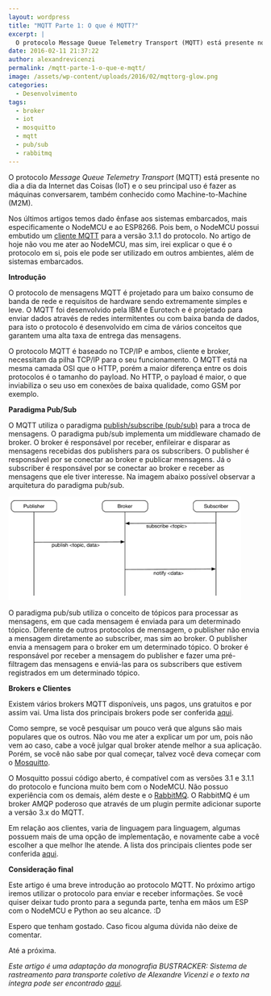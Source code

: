 ```yaml
---
layout: wordpress
title: "MQTT Parte 1: O que é MQTT?"
excerpt: |
  O protocolo Message Queue Telemetry Transport (MQTT) está presente no dia a dia da Internet das Coisas (IoT) e o seu principal uso é fazer as máquinas conversarem, também conhecido como Machine-to-Machine (M2M).
date: 2016-02-11 21:37:22
author: alexandrevicenzi
permalink: /mqtt-parte-1-o-que-e-mqtt/
image: /assets/wp-content/uploads/2016/02/mqttorg-glow.png
categories:
  - Desenvolvimento
tags:
  - broker
  - iot
  - mosquitto
  - mqtt
  - pub/sub
  - rabbitmq
---
```


O protocolo <em>Message Queue Telemetry Transport</em> (MQTT) está presente no dia a dia da Internet das Coisas (IoT) e o seu principal uso é fazer as máquinas conversarem, também conhecido como Machine-to-Machine (M2M).

Nos últimos artigos temos dado ênfase aos sistemas embarcados, mais especificamente o NodeMCU e ao ESP8266. Pois bem, o NodeMCU possui embutido um <a href="http://nodemcu.readthedocs.org/en/dev/en/modules/mqtt/" target="_blank">cliente MQTT</a> para a versão 3.1.1 do protocolo. No artigo de hoje não vou me ater ao NodeMCU, mas sim, irei explicar o que é o protocolo em si, pois ele pode ser utilizado em outros ambientes, além de sistemas embarcados.

<!--more-->

<strong>Introdução</strong>

O protocolo de mensagens MQTT é projetado para um baixo consumo de banda de rede e requisitos de hardware sendo extremamente simples e leve. O MQTT foi desenvolvido pela IBM e Eurotech e é projetado para enviar dados através de redes intermitentes ou com baixa banda de dados, para isto o protocolo é desenvolvido em cima de vários conceitos que garantem uma alta taxa de entrega das mensagens.

O protocolo MQTT é baseado no TCP/IP e ambos, cliente e broker, necessitam da pilha TCP/IP para o seu funcionamento. O MQTT está na mesma camada OSI que o HTTP, porém a maior diferença entre os dois protocolos é o tamanho do payload. No HTTP, o payload é maior, o que inviabiliza o seu uso em conexões de baixa qualidade, como GSM por exemplo.

<strong>Paradigma Pub/Sub</strong>

O MQTT utiliza o paradigma <a href="https://en.wikipedia.org/wiki/Publish%E2%80%93subscribe_pattern" target="_blank">publish/subscribe (pub/sub)</a> para a troca de mensagens. O paradigma pub/sub implementa um middleware chamado de broker. O broker é responsável por receber, enfileirar e disparar as mensagens recebidas dos publishers para os subscribers. O publisher é responsável por se conectar ao broker e publicar mensagens. Já o subscriber é responsável por se conectar ao broker e receber as mensagens que ele tiver interesse. Na imagem abaixo possível observar a arquitetura do paradigma pub/sub.

<img class="aligncenter" src="/assets/wp-content/uploads/2016/02/pub_sub_arch_desai.png" alt="" />

O paradigma pub/sub utiliza o conceito de tópicos para processar as mensagens, em que cada mensagem é enviada para um determinado tópico. Diferente de outros protocolos de mensagem, o publisher não envia a mensagem diretamente ao subscriber, mas sim ao broker. O publisher envia a mensagem para o broker em um determinado tópico. O broker é responsável por receber a mensagem do publisher e fazer uma pré-filtragem das mensagens e enviá-las para os subscribers que estivem registrados em um determinado tópico.

<strong>Brokers e Clientes</strong>

Existem vários brokers MQTT disponíveis, uns pagos, uns gratuitos e por assim vai. Uma lista dos principais brokers pode ser conferida <a href="https://github.com/mqtt/mqtt.github.io/wiki/servers" target="_blank">aqui</a>.

Como sempre, se você pesquisar um pouco verá que alguns são mais populares que os outros. Não vou me ater a explicar um por um, pois não vem ao caso, cabe a você julgar qual broker atende melhor a sua aplicação. Porém, se você não sabe por qual começar, talvez você deva começar com o <a href="http://mosquitto.org/" target="_blank">Mosquitto</a>.

O Mosquitto possui código aberto, é compatível com as versões 3.1 e 3.1.1 do protocolo e funciona muito bem com o NodeMCU. Não possuo experiência com os demais, além deste e o <a href="http://www.rabbitmq.com/">RabbitMQ</a>. O RabbitMQ é um broker AMQP poderoso que através de um plugin permite adicionar suporte a versão 3.x do MQTT.

Em relação aos clientes, varia de linguagem para linguagem, algumas possuem mais de uma opção de implementação, e novamente cabe a você escolher a que melhor lhe atende. A lista dos principais clientes pode ser conferida <a href="https://github.com/mqtt/mqtt.github.io/wiki/libraries">aqui</a>.

<strong>Consideração final</strong>

Este artigo é uma breve introdução ao protocolo MQTT. No próximo artigo iremos utilizar o protocolo para enviar e receber informações. Se você quiser deixar tudo pronto para a segunda parte, tenha em mãos um ESP com o NodeMCU e Python ao seu alcance. :D

Espero que tenham gostado. Caso ficou alguma dúvida não deixe de comentar.

Até a próxima.

<em>Este artigo é uma adaptação da monografia BUSTRACKER: Sistema de rastreamento para transporte coletivo de Alexandre Vicenzi e o texto na íntegra pode ser encontrado <a href="https://raw.githubusercontent.com/alexandrevicenzi/tcc/master/monografia/tcc_bcc_2015_2_avicenzi_AlexandreVicenzi-VF.pdf" target="_blank">aqui</a>.</em>